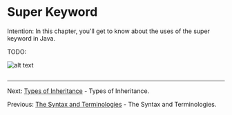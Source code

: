 # Super Keyword

Intention: In this chapter, you'll get to know about the uses of the super keyword in Java.

TODO:

![alt text](../../etc/oop/img.png "Img")

```java

```

<hr>

Next: [Types of Inheritance](types-inheritance.md "Types of Inheritance") - Types of Inheritance.

Previous: [The Syntax and Terminologies](syntax-term.md "The Syntax and Terminologies") - The Syntax and Terminologies.
